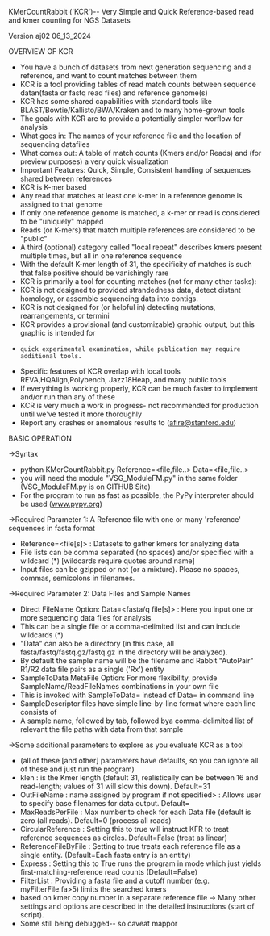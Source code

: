 KMerCountRabbit ('KCR')-- Very Simple and Quick Reference-based read and kmer counting for NGS Datasets

Version aj02 06_13_2024

OVERVIEW OF KCR
- You have a bunch of datasets from next generation sequencing and a reference, and want to count matches between them
- KCR is a tool providing tables of read match counts between sequence datan(fasta or fastq read files) and reference genome(s)
- KCR has some shared capabilities with standard tools like BLAST/Bowtie/Kallisto/BWA/Kraken and to many home-grown tools
- The goals with KCR are to provide a potentially simpler worflow for analysis
-   What goes in: The names of your reference file and the location of sequencing datafiles
-   What comes out: A table of match counts (Kmers and/or Reads) and (for preview purposes) a very quick visualization
-   Important Features: Quick, Simple, Consistent handling of sequences shared between references 
- KCR is K-mer based
-   Any read that matches at least one k-mer in a reference genome is assigned to that genome
-   If only one reference genome is matched, a k-mer or read is considered to be "uniquely" mapped
-   Reads (or K-mers) that match multiple references are considered to be "public"
-   A third (optional) category called "local repeat" describes kmers present multiple times, but all in one reference sequence
-   With the default K-mer length of 31, the specificity of matches is such that false positive should be vanishingly rare
- KCR is primarily a tool for counting matches (not for many other tasks):
-   KCR is not designed to provided strandedness data, detect distant homology, or assemble sequencing data into contigs.
-   KCR is not designed for (or helpful in) detecting mutations, rearrangements, or termini
-   KCR provides a provisional (and customizable) graphic output, but this graphic is intended for
-     quick experimental examination, while publication may require additional tools.
- Specific features of KCR overlap with local tools REVA,HQAlign,Polybench, Jazz18Heap, and many public tools
- If everything is working properly, KCR can be much faster to implement and/or run than any of these
- KCR is very much a work in progress- not recommended for production until we've tested it more thoroughly
- Report any crashes or anomalous results to (afire@stanford.edu) 

BASIC OPERATION

->Syntax
 - python KMerCountRabbit<ver>.py  Reference=<file,file..> Data=<file,file..>  
 -   you will need the module "VSG_ModuleFM.py" in the same folder (VSG_ModuleFM.py is on GITHUB Site)
 - For the program to run as fast as possible, the PyPy interpreter should be used (www.pypy.org)

->Required Parameter 1: A Reference file with one or many 'reference' sequences in fasta format
 - Reference=<file[s]> : Datasets to gather kmers for analyzing data
 -   File lists can be comma separated (no spaces) and/or specified with a wildcard (*) [wildcards require quotes around name]
 -   Input files can be gzipped or not (or a mixture). Please no spaces, commas, semicolons in filenames.

->Required Parameter 2: Data Files and Sample Names
 - Direct FileName Option: Data=<fasta/q file[s]> : Here you input one or more sequencing data files for analysis
 -   This can be a single file or a comma-delimited list and can include wildcards (*)
 -   "Data" can also be a directory (in this case, all fasta/fastq/fastq.gz/fastq.gz in the directory will be analyzed).
 -   By default the sample name will be the filename and Rabbit "AutoPair" R1/R2 data file pairs as a single ('Rx') entity   
 - SampleToData MetaFile Option: For more flexibility, provide SampleName/ReadFileNames combinations in your own file
 -   This is invoked with SampleToData=<your SampleDescriptorFile> instead of Data= in command line
 -   SampleDescriptor files have simple line-by-line format where each line consists of
 -   A sample name, followed by tab, followed bya comma-delimited list of relevant the file paths with data from that sample

->Some additional parameters to explore as you evaluate KCR as a tool
 -    (all of these [and other] parameters have defaults, so you can ignore all of these and just run the program) 
 - klen : is the Kmer length (default 31, realistically can be between 16 and read-length; values of 31 will slow this down). Default=31
 - OutFileName : name assigned by program if not specified> : Allows user to specify base filenames for data output. Default=<autoassign> 
 - MaxReadsPerFile : Max number to check for each Data file (default is zero (all reads).  Default=0 (process all reads)
 - CircularReference : Setting this to true will instruct KFR to treat reference sequences as circles.  Default=False (treat as linear)
 - ReferenceFileByFile : Setting to true treats each reference file as a single entity.  (Default=Each fasta entry is an entity)
 - Express : Setting this to True runs the program in mode which just yields first-matching-reference read counts (Default=False)
 - FilterList : Providing a fasta file and a cutoff number (e.g. myFilterFile.fa>5) limits the searched kmers
 -   based on kmer copy number in a separate reference file
-> Many other settings and options are described in the detailed instructions (start of script).
 - Some still being debugged-- so caveat mappor
